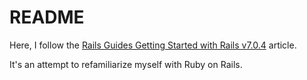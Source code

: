 # README

Here, I follow the [Rails Guides Getting Started with Rails v7.0.4](https://guides.rubyonrails.org/getting_started.html) article.

It's an attempt to refamiliarize myself with Ruby on Rails.
